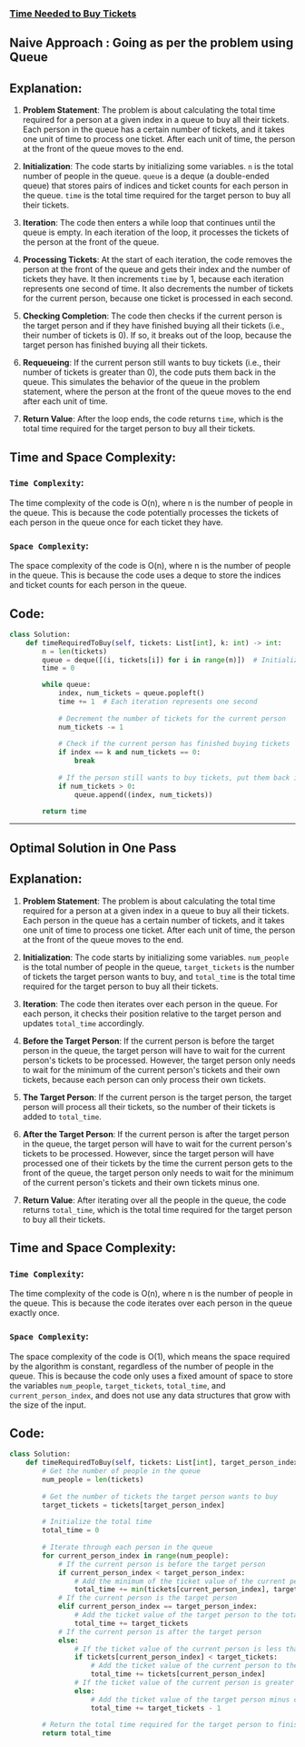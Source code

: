 ### [Time Needed to Buy Tickets](https://leetcode.com/problems/time-needed-to-buy-tickets/description/)

## Naive Approach : Going as per the problem using Queue
## Explanation:
1. **Problem Statement**: The problem is about calculating the total time required for a person at a given index in a queue to buy all their tickets. Each person in the queue has a certain number of tickets, and it takes one unit of time to process one ticket. After each unit of time, the person at the front of the queue moves to the end.

2. **Initialization**: The code starts by initializing some variables. `n` is the total number of people in the queue. `queue` is a deque (a double-ended queue) that stores pairs of indices and ticket counts for each person in the queue. `time` is the total time required for the target person to buy all their tickets.

3. **Iteration**: The code then enters a while loop that continues until the queue is empty. In each iteration of the loop, it processes the tickets of the person at the front of the queue.

4. **Processing Tickets**: At the start of each iteration, the code removes the person at the front of the queue and gets their index and the number of tickets they have. It then increments `time` by 1, because each iteration represents one second of time. It also decrements the number of tickets for the current person, because one ticket is processed in each second.

5. **Checking Completion**: The code then checks if the current person is the target person and if they have finished buying all their tickets (i.e., their number of tickets is 0). If so, it breaks out of the loop, because the target person has finished buying all their tickets.

6. **Requeueing**: If the current person still wants to buy tickets (i.e., their number of tickets is greater than 0), the code puts them back in the queue. This simulates the behavior of the queue in the problem statement, where the person at the front of the queue moves to the end after each unit of time.

7. **Return Value**: After the loop ends, the code returns `time`, which is the total time required for the target person to buy all their tickets.

## Time and Space Complexity:
### `Time Complexity`:
The time complexity of the code is O(n), where n is the number of people in the queue. This is because the code potentially processes the tickets of each person in the queue once for each ticket they have.

### `Space Complexity`:
The space complexity of the code is O(n), where n is the number of people in the queue. This is because the code uses a deque to store the indices and ticket counts for each person in the queue.

## Code:
```py
class Solution:
    def timeRequiredToBuy(self, tickets: List[int], k: int) -> int:
        n = len(tickets)
        queue = deque([(i, tickets[i]) for i in range(n)])  # Initialize the queue with indices and ticket counts
        time = 0

        while queue:
            index, num_tickets = queue.popleft()
            time += 1  # Each iteration represents one second
            
            # Decrement the number of tickets for the current person
            num_tickets -= 1
            
            # Check if the current person has finished buying tickets
            if index == k and num_tickets == 0:
                break
            
            # If the person still wants to buy tickets, put them back in the queue
            if num_tickets > 0:
                queue.append((index, num_tickets))

        return time
```

<hr/>

## Optimal Solution in One Pass
## Explanation:
1. **Problem Statement**: The problem is about calculating the total time required for a person at a given index in a queue to buy all their tickets. Each person in the queue has a certain number of tickets, and it takes one unit of time to process one ticket. After each unit of time, the person at the front of the queue moves to the end.

2. **Initialization**: The code starts by initializing some variables. `num_people` is the total number of people in the queue, `target_tickets` is the number of tickets the target person wants to buy, and `total_time` is the total time required for the target person to buy all their tickets.

3. **Iteration**: The code then iterates over each person in the queue. For each person, it checks their position relative to the target person and updates `total_time` accordingly.

4. **Before the Target Person**: If the current person is before the target person in the queue, the target person will have to wait for the current person's tickets to be processed. However, the target person only needs to wait for the minimum of the current person's tickets and their own tickets, because each person can only process their own tickets.

5. **The Target Person**: If the current person is the target person, the target person will process all their tickets, so the number of their tickets is added to `total_time`.

6. **After the Target Person**: If the current person is after the target person in the queue, the target person will have to wait for the current person's tickets to be processed. However, since the target person will have processed one of their tickets by the time the current person gets to the front of the queue, the target person only needs to wait for the minimum of the current person's tickets and their own tickets minus one.

7. **Return Value**: After iterating over all the people in the queue, the code returns `total_time`, which is the total time required for the target person to buy all their tickets.

## Time and Space Complexity:
### `Time Complexity`:
The time complexity of the code is O(n), where n is the number of people in the queue. This is because the code iterates over each person in the queue exactly once.

### `Space Complexity`:
The space complexity of the code is O(1), which means the space required by the algorithm is constant, regardless of the number of people in the queue. This is because the code only uses a fixed amount of space to store the variables `num_people`, `target_tickets`, `total_time`, and `current_person_index`, and does not use any data structures that grow with the size of the input.

## Code:
```py
class Solution:
    def timeRequiredToBuy(self, tickets: List[int], target_person_index: int) -> int:
        # Get the number of people in the queue
        num_people = len(tickets)
        
        # Get the number of tickets the target person wants to buy
        target_tickets = tickets[target_person_index]
        
        # Initialize the total time
        total_time = 0
        
        # Iterate through each person in the queue
        for current_person_index in range(num_people):
            # If the current person is before the target person
            if current_person_index < target_person_index:
                # Add the minimum of the ticket value of the current person and the target person's tickets to the total time
                total_time += min(tickets[current_person_index], target_tickets)
            # If the current person is the target person
            elif current_person_index == target_person_index:
                # Add the ticket value of the target person to the total time
                total_time += target_tickets
            # If the current person is after the target person
            else:
                # If the ticket value of the current person is less than the target person's tickets
                if tickets[current_person_index] < target_tickets:
                    # Add the ticket value of the current person to the total time
                    total_time += tickets[current_person_index]
                # If the ticket value of the current person is greater than or equal to the target person's tickets
                else:
                    # Add the ticket value of the target person minus one to the total time
                    total_time += target_tickets - 1
        
        # Return the total time required for the target person to finish buying tickets
        return total_time

```
